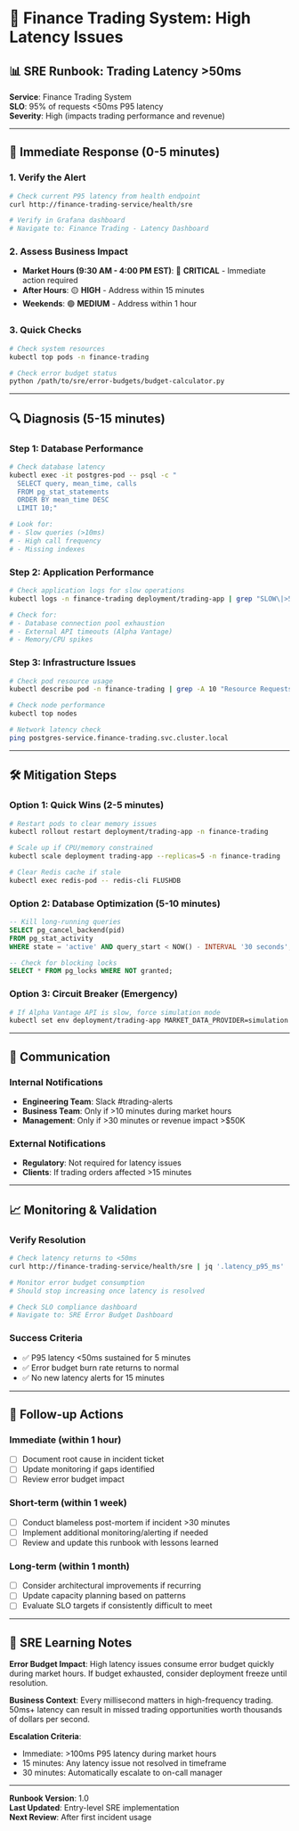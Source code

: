 # 🚨 Finance Trading System: High Latency Issues

## 📊 SRE Runbook: Trading Latency >50ms

**Service**: Finance Trading System  
**SLO**: 95% of requests <50ms P95 latency  
**Severity**: High (impacts trading performance and revenue)

---

## 🚦 Immediate Response (0-5 minutes)

### 1. Verify the Alert
```bash
# Check current P95 latency from health endpoint
curl http://finance-trading-service/health/sre

# Verify in Grafana dashboard
# Navigate to: Finance Trading - Latency Dashboard
```

### 2. Assess Business Impact
- **Market Hours (9:30 AM - 4:00 PM EST)**: 🔴 **CRITICAL** - Immediate action required
- **After Hours**: 🟡 **HIGH** - Address within 15 minutes
- **Weekends**: 🟢 **MEDIUM** - Address within 1 hour

### 3. Quick Checks
```bash
# Check system resources
kubectl top pods -n finance-trading

# Check error budget status
python /path/to/sre/error-budgets/budget-calculator.py
```

---

## 🔍 Diagnosis (5-15 minutes)

### Step 1: Database Performance
```bash
# Check database latency
kubectl exec -it postgres-pod -- psql -c "
  SELECT query, mean_time, calls 
  FROM pg_stat_statements 
  ORDER BY mean_time DESC 
  LIMIT 10;"

# Look for:
# - Slow queries (>10ms)
# - High call frequency
# - Missing indexes
```

### Step 2: Application Performance
```bash
# Check application logs for slow operations
kubectl logs -n finance-trading deployment/trading-app | grep "SLOW\|>50ms"

# Check for:
# - Database connection pool exhaustion
# - External API timeouts (Alpha Vantage)
# - Memory/CPU spikes
```

### Step 3: Infrastructure Issues
```bash
# Check pod resource usage
kubectl describe pod -n finance-trading | grep -A 10 "Resource Requests\|Limits"

# Check node performance
kubectl top nodes

# Network latency check
ping postgres-service.finance-trading.svc.cluster.local
```

---

## 🛠 Mitigation Steps

### Option 1: Quick Wins (2-5 minutes)
```bash
# Restart pods to clear memory issues
kubectl rollout restart deployment/trading-app -n finance-trading

# Scale up if CPU/memory constrained
kubectl scale deployment trading-app --replicas=5 -n finance-trading

# Clear Redis cache if stale
kubectl exec redis-pod -- redis-cli FLUSHDB
```

### Option 2: Database Optimization (5-10 minutes)
```sql
-- Kill long-running queries
SELECT pg_cancel_backend(pid) 
FROM pg_stat_activity 
WHERE state = 'active' AND query_start < NOW() - INTERVAL '30 seconds';

-- Check for blocking locks
SELECT * FROM pg_locks WHERE NOT granted;
```

### Option 3: Circuit Breaker (Emergency)
```bash
# If Alpha Vantage API is slow, force simulation mode
kubectl set env deployment/trading-app MARKET_DATA_PROVIDER=simulation -n finance-trading
```

---

## 📢 Communication

### Internal Notifications
- **Engineering Team**: Slack #trading-alerts
- **Business Team**: Only if >10 minutes during market hours
- **Management**: Only if >30 minutes or revenue impact >$50K

### External Notifications
- **Regulatory**: Not required for latency issues
- **Clients**: If trading orders affected >15 minutes

---

## 📈 Monitoring & Validation

### Verify Resolution
```bash
# Check latency returns to <50ms
curl http://finance-trading-service/health/sre | jq '.latency_p95_ms'

# Monitor error budget consumption
# Should stop increasing once latency is resolved

# Check SLO compliance dashboard
# Navigate to: SRE Error Budget Dashboard
```

### Success Criteria
- ✅ P95 latency <50ms sustained for 5 minutes
- ✅ Error budget burn rate returns to normal
- ✅ No new latency alerts for 15 minutes

---

## 🔄 Follow-up Actions

### Immediate (within 1 hour)
- [ ] Document root cause in incident ticket
- [ ] Update monitoring if gaps identified
- [ ] Review error budget impact

### Short-term (within 1 week)
- [ ] Conduct blameless post-mortem if incident >30 minutes
- [ ] Implement additional monitoring/alerting if needed
- [ ] Review and update this runbook with lessons learned

### Long-term (within 1 month)
- [ ] Consider architectural improvements if recurring
- [ ] Update capacity planning based on patterns
- [ ] Evaluate SLO targets if consistently difficult to meet

---

## 🎯 SRE Learning Notes

**Error Budget Impact**: High latency issues consume error budget quickly during market hours. If budget exhausted, consider deployment freeze until resolution.

**Business Context**: Every millisecond matters in high-frequency trading. 50ms+ latency can result in missed trading opportunities worth thousands of dollars per second.

**Escalation Criteria**: 
- Immediate: >100ms P95 latency during market hours
- 15 minutes: Any latency issue not resolved in timeframe
- 30 minutes: Automatically escalate to on-call manager

---

**Runbook Version**: 1.0  
**Last Updated**: Entry-level SRE implementation  
**Next Review**: After first incident usage
